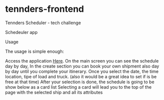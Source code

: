 # tennders-frontend
Tennders Scheduler - tech challenge

Schedeuler app

Usage

The usage is simple enough:

Access the application [Here](https://tennders-frontend.vercel.app/).
On the main screen you can see the schedule day by day, 
In the create section you can book your own shipment also day by day until you complete your itinerary.
Once you select the date, the time location, tipe of load and truck. (also it would be a great idea to set if is be free at that time)
After your selection is done,  the schedule is going to be show below as a card list
Selecting a card will lead you to the top of the page with the selected ship and all its attributes


